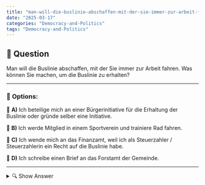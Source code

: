```yaml
---
title: "man-will-die-buslinie-abschaffen-mit-der-sie-immer-zur-arbeit-fahren-was-konnen-sie-machen-um-die-bu"
date: "2025-03-17"
categories: "Democracy-and-Politics"
tags: "Democracy-and-Politics"
---
```


## 📌 **Question**

Man will die Buslinie abschaffen, mit der Sie immer zur Arbeit fahren. Was können Sie machen, um die Buslinie zu erhalten?



---

### 📝 **Options:**

🔘 **A)** Ich beteilige mich an einer Bürgerinitiative für die Erhaltung der Buslinie oder gründe selber eine Initiative.

🔘 **B)** Ich werde Mitglied in einem Sportverein und trainiere Rad fahren.

🔘 **C)** Ich wende mich an das Finanzamt, weil ich als Steuerzahler / Steuerzahlerin ein Recht auf die Buslinie habe.

🔘 **D)** Ich schreibe einen Brief an das Forstamt der Gemeinde.

---

<details>
  <summary>🔍 Show Answer</summary>

  <p>
💡  <b>Correct Answer:</b>  a
  </p>
  <p>
    📖<b>Explanation:</b>
    Die örtliche Verkehrsgesellschaft plant, die Buslinie abzuschaffen, die Sie täglich zur Arbeit nutzen. Dies würde Ihre morgendliche Pendelzeit verlängern und die Erreichbarkeit Ihres Arbeitsplatzes erschweren. Um die Fortführung der Buslinie zu sichern, überlegen Sie, welche Schritte Sie unternehmen können. Ihre Optionen reichen von der Beteiligung an Bürgerinitiativen bis hin zu direkten Anfragen bei Behörden. Es ist wichtig, aktiv zu werden, um die öffentliche Infrastruktur und den täglichen Komfort in Ihrer Gemeinde zu erhalten.
  </p>
</details>
